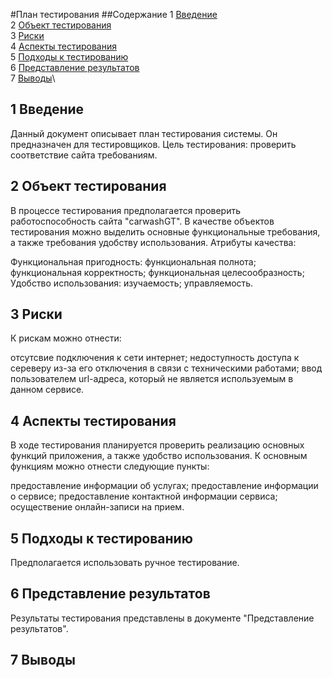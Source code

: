 #План тестирования
##Cодержание
1 [Введение]()\
2 [Объект тестирования]()\
3 [Риски]()\
4 [Аспекты тестирования]()\
5 [Подходы к тестированию]()\
6 [Представление результатов]()\
7 [Выводы]()\

## 1 Введение
Данный документ описывает план тестирования системы. Он предназначен для тестировщиков. Цель тестирования: проверить соответствие сайта требованиям.

## 2 Объект тестирования
В процессе тестирования предполагается проверить работоспособность сайта "carwashGT".
В качестве объектов тестирования можно выделить основные функциональные требования, а также требования удобству использования.
Атрибуты качества:

Функциональная пригодность:
функциональная полнота;
функциональная корректность;
функциональная целесообразность;
Удобство использования:
изучаемость;
управляемость.
## 3 Риски
К рискам можно отнести:

отсутсвие подключения к сети интернет;
недоступность доступа к сереверу из-за его отключения в связи с техническими работами;
ввод пользователем url-адреса, который не является используемым в данном сервисе.
## 4 Аспекты тестирования
В ходе тестирования планируется проверить реализацию основных функций приложения, а также удобство использования.
К основным функциям можно отнести следующие пункты:

предоставление информации об услугах;
предоставление информации о сервисе;
предоставление контактной информации сервиса;
осуществение онлайн-записи на прием.
## 5 Подходы к тестированию
Предполагается использовать ручное тестирование.

## 6 Представление результатов
Результаты тестирования представлены в документе "Представление результатов".

## 7 Выводы

